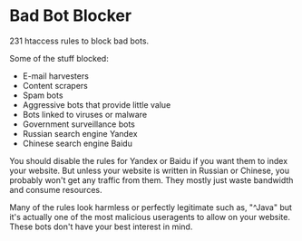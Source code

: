 Bad Bot Blocker
===============

231 htaccess rules to block bad bots.

Some of the stuff blocked:

- E-mail harvesters
- Content scrapers
- Spam bots
- Aggressive bots that provide little value
- Bots linked to viruses or malware
- Government surveillance bots
- Russian search engine Yandex
- Chinese search engine Baidu

You should disable the rules for Yandex or Baidu if you want
them to index your website. But unless your website is written
in Russian or Chinese, you probably won't get any traffic
from them. They mostly just waste bandwidth and consume resources.

Many of the rules look harmless or perfectly legitimate
such as, "^Java" but it's actually one of the most
malicious useragents to allow on your website. These
bots don't have your best interest in mind.

